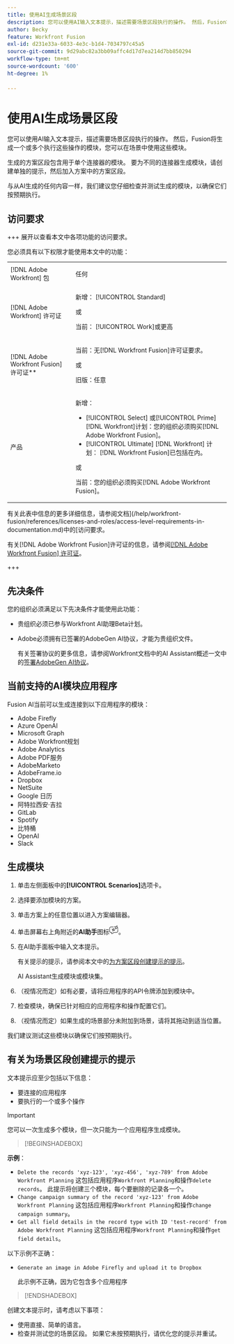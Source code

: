 ```yaml
---
title: 使用AI生成场景区段
description: 您可以使用AI输入文本提示，描述需要场景区段执行的操作。 然后，Fusion将生成一个或多个执行这些操作的模块，您可以在场景中使用这些模块。
author: Becky
feature: Workfront Fusion
exl-id: d231e33a-6033-4e3c-b1d4-7034797c45a5
source-git-commit: 9d29abc82a3bb09affc4d17d7ea214d7bb850294
workflow-type: tm+mt
source-wordcount: '600'
ht-degree: 1%

---
```


# 使用AI生成场景区段

<!--DO NOT DELETE - linked through CSH-->

<!--Check if this is in GA before repo goes live. If not, hide this article.-->

<!--Check if they need to have signed the rider and stuff-->

您可以使用AI输入文本提示，描述需要场景区段执行的操作。 然后，Fusion将生成一个或多个执行这些操作的模块，您可以在场景中使用这些模块。

生成的方案区段包含用于单个连接器的模块。 要为不同的连接器生成模块，请创建单独的提示，然后加入方案中的方案区段。

与从AI生成的任何内容一样，我们建议您仔细检查并测试生成的模块，以确保它们按预期执行。

## 访问要求

+++ 展开以查看本文中各项功能的访问要求。

您必须具有以下权限才能使用本文中的功能：

<table style="table-layout:auto">
 <col> 
 <col> 
 <tbody> 
  <tr> 
   <td role="rowheader">[!DNL Adobe Workfront] 包</td> 
   <td> <p>任何</p> </td> 
  </tr> 
  <tr data-mc-conditions=""> 
   <td role="rowheader">[!DNL Adobe Workfront] 许可证</td> 
   <td> <p>新增： [!UICONTROL Standard]</p><p>或</p><p>当前： [!UICONTROL Work]或更高</p> </td> 
  </tr> 
  <tr> 
   <td role="rowheader">[!DNL Adobe Workfront Fusion] 许可证**</td> 
   <td>
   <p>当前：无[!DNL Workfront Fusion]许可证要求。</p>
   <p>或</p>
   <p>旧版：任意 </p>
   </td> 
  </tr> 
  <tr> 
   <td role="rowheader">产品</td> 
   <td>
   <p>新增：</p> <ul><li>[!UICONTROL Select] 或[!UICONTROL Prime] [!DNL Workfront]计划：您的组织必须购买[!DNL Adobe Workfront Fusion]。</li><li>[!UICONTROL Ultimate] [!DNL Workfront] 计划： [!DNL Workfront Fusion]已包括在内。</li></ul>
   <p>或</p>
   <p>当前：您的组织必须购买[!DNL Adobe Workfront Fusion]。</p>
   </td> 
  </tr>
 </tbody> 
</table>

有关此表中信息的更多详细信息，请参阅文档](/help/workfront-fusion/references/licenses-and-roles/access-level-requirements-in-documentation.md)中的[访问要求。

有关[!DNL Adobe Workfront Fusion]许可证的信息，请参阅[[!DNL Adobe Workfront Fusion] 许可证](/help/workfront-fusion/set-up-and-manage-workfront-fusion/licensing-operations-overview/license-automation-vs-integration.md)。

+++

## 先决条件

您的组织必须满足以下先决条件才能使用此功能：

* 贵组织必须已参与Workfront AI助理Beta计划。
* Adobe必须拥有已签署的AdobeGen AI协议，才能为贵组织文件。

  有关签署协议的更多信息，请参阅Workfront文档中的AI Assistant概述一文中的[签署AdobeGen AI协议](https://experienceleague.adobe.com/en/docs/workfront/using/basics/ai-assistant/ai-assistant-overview#sign-the-adobe-gen-ai-agreement)。

## 当前支持的AI模块应用程序

Fusion AI当前可以生成连接到以下应用程序的模块：

* Adobe Firefly
* Azure OpenAI
* Microsoft Graph
* Adobe Workfront规划
* Adobe Analytics
* Adobe PDF服务
* AdobeMarketo
* AdobeFrame.io
* Dropbox
* NetSuite
* Google 日历
* 阿特拉西安·吉拉
* GitLab
* Spotify
* 比特桶
* OpenAI
* Slack

## 生成模块

1. 单击左侧面板中的&#x200B;**[!UICONTROL Scenarios]**&#x200B;选项卡。
1. 选择要添加模块的方案。
1. 单击方案上的任意位置以进入方案编辑器。
1. 单击屏幕右上角附近的&#x200B;**AI助手**&#x200B;图标![AI助手图标](assets/ai-assistant-icon.png)。
1. 在AI助手面板中输入文本提示。

   有关提示的提示，请参阅本文中的[为方案区段创建提示的提示](#tips-for-creating-prompts-for-scenario-segments)。

   AI Assistant生成模块或模块集。
1. （视情况而定）如有必要，请将应用程序的API令牌添加到模块中。
1. 检查模块，确保已针对相应的应用程序和操作配置它们。
1. （视情况而定）如果生成的场景部分未附加到场景，请将其拖动到适当位置。

我们建议测试这些模块以确保它们按预期执行。

## 有关为场景区段创建提示的提示

文本提示应至少包括以下信息：

* 要连接的应用程序
* 要执行的一个或多个操作

>[!IMPORTANT]
>
>您可以一次生成多个模块，但一次只能为一个应用程序生成模块。

>[!BEGINSHADEBOX]

**示例**：

* `Delete the records 'xyz-123', 'xyz-456', 'xyz-789' from Adobe Workfront Planning`
这包括应用程序`Workfront Planning`和操作`delete records`。 此提示将创建三个模块，每个要删除的记录各一个。
* `Change campaign summary of the record 'xyz-123' from Adobe Workfront Planning`
这包括应用程序`Workfront Planning`和操作`change campaign summary`。
* `Get all field details in the record type with ID 'test-record' from Adobe Workfront Planning`
这包括应用程序`Workfront Planning`和操作`get field details`。

以下示例不正确：

* `Generate an image in Adobe Firefly and upload it to Dropbox`

  此示例不正确，因为它包含多个应用程序

>[!ENDSHADEBOX]

创建文本提示时，请考虑以下事项：

* 使用直接、简单的语言。
* 检查并测试您的场景区段。 如果它未按预期执行，请优化您的提示并重试。

